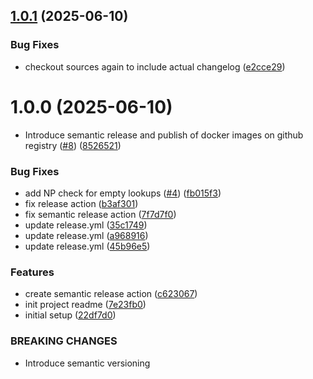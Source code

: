 ## [1.0.1](https://github.com/formcapture/form-backend/compare/v1.0.0...v1.0.1) (2025-06-10)


### Bug Fixes

* checkout sources again to include actual changelog ([e2cce29](https://github.com/formcapture/form-backend/commit/e2cce2914a688343e7a5277354accfaf9244b9d3))

# 1.0.0 (2025-06-10)


* Introduce semantic release and publish of docker images on github registry ([#8](https://github.com/formcapture/form-backend/issues/8)) ([8526521](https://github.com/formcapture/form-backend/commit/8526521ae285ae5d51c9de6089e5b1ac634cf784))


### Bug Fixes

* add NP check for empty lookups ([#4](https://github.com/formcapture/form-backend/issues/4)) ([fb015f3](https://github.com/formcapture/form-backend/commit/fb015f320ff08f4a2cb510abbc6212b5b51f0c64))
* fix release action ([b3af301](https://github.com/formcapture/form-backend/commit/b3af301decb12f42e2fa116179f9adeffda82c4b))
* fix semantic release action ([7f7d7f0](https://github.com/formcapture/form-backend/commit/7f7d7f00583c3ca3a85b338230a6b1a848ffbff3))
* update release.yml ([35c1749](https://github.com/formcapture/form-backend/commit/35c174944688af0b36edef8d8c3f5e68e4873d67))
* update release.yml ([a968916](https://github.com/formcapture/form-backend/commit/a9689167d57e71bd5b60bcad846132d738d448d6))
* update release.yml ([45b96e5](https://github.com/formcapture/form-backend/commit/45b96e5964728ec308a987bc94086cd1c4954ba8))


### Features

* create semantic release action ([c623067](https://github.com/formcapture/form-backend/commit/c623067e42425ad9334e6273ec30b9e86b5a4914))
* init project readme ([7e23fb0](https://github.com/formcapture/form-backend/commit/7e23fb0b345a8fab3453cf752d9668e535ca3a30))
* initial setup ([22df7d0](https://github.com/formcapture/form-backend/commit/22df7d04281ba40d25a82d087130e86e782b2282))


### BREAKING CHANGES

* Introduce semantic versioning
